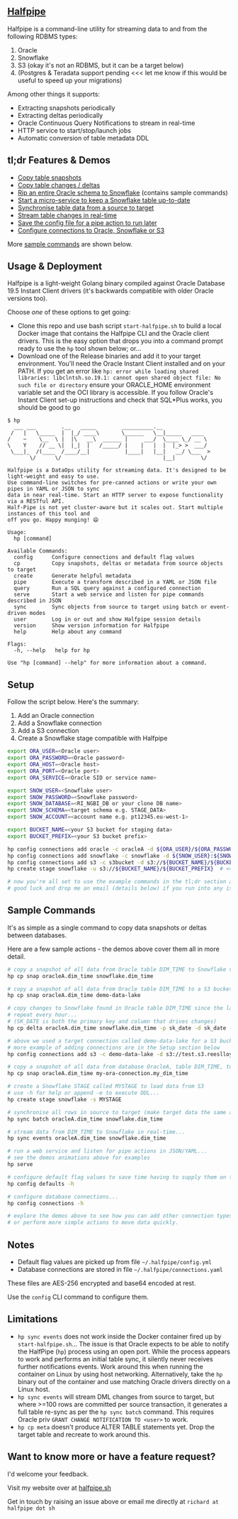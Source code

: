 ## [Halfpipe](https://halfpipe.sh)

Halfpipe is a command-line utility for streaming data to and from the following RDBMS types:

1. Oracle
1. Snowflake
1. S3 (okay it's not an RDBMS, but it can be a target below)
1. (Postgres & Teradata support pending <<< let me know if this would be useful to speed up your migrations)

Among other things it supports:

* Extracting snapshots periodically
* Extracting deltas periodically 
* Oracle Continuous Query Notifications to stream in real-time
* HTTP service to start/stop/launch jobs
* Automatic conversion of table metadata DDL


## tl;dr Features & Demos

* [Copy table snapshots](./demo-svg/cp-snapshot/README.md)
* [Copy table changes / deltas](./demo-svg/cp-deltas/README.md)
* [Rip an entire Oracle schema to Snowflake](./demo-svg/cp-full-schema/README.md) (contains sample commands)
* [Start a micro-service to keep a Snowflake table up-to-date](./demo-svg/service/README.md)
* [Synchronise table data from a source to target](./demo-svg/sync-batch/README.md)
* [Stream table changes in real-time](./demo-svg/sync-events/README.md)
* [Save the config file for a pipe action to run later](./demo-svg/pipes/README.md)
* [Configure connections to Oracle, Snowflake or S3](./demo-svg/connections/README.md)

More [sample commands](#sample-commands) are shown below.

## Usage & Deployment

Halfpipe is a light-weight Golang binary compiled against Oracle Database 19.5 Instant Client drivers (it's backwards compatible with older Oracle versions too). 

Choose *one* of these options to get going:

* Clone this repo and use bash script `start-halfpipe.sh` to build a local Docker image that contains the Halfpipe CLI and the Oracle client drivers.  This is the easy option that drops you into a command prompt ready to use the `hp` tool shown below; or...
* Download one of the Release binaries and add it to your target environment.  You'll need the Oracle Instant Client installed and on your PATH.  If you get an error like `hp: error while loading shared libraries: libclntsh.so.19.1: cannot open shared object file: No such file or directory` ensure your ORACLE_HOME environment variable set and the OCI library is accessible.  If you follow Oracle's Instant Client set-up instructions and check that SQL*Plus works, you should be good to go


```
$ hp
  ___ ___        .__   _____        __________.__
 /   |   \_____  |  |_/ ____\       \______   \__|_____   ____
/    ~    \__  \ |  |\   __\  ______ |     ___/  \____ \_/ __ \
\    Y    // __ \|  |_|  |   /_____/ |    |   |  |  |_> >  ___/
 \___|_  /(____  /____/__|           |____|   |__|   __/ \___  >
       \/      \/                                |__|        \/

Halfpipe is a DataOps utility for streaming data. It's designed to be light-weight and easy to use.
Use command-line switches for pre-canned actions or write your own pipes in YAML or JSON to sync
data in near real-time. Start an HTTP server to expose functionality via a RESTful API.
Half-Pipe is not yet cluster-aware but it scales out. Start multiple instances of this tool and
off you go. Happy munging! 😄

Usage:
  hp [command]

Available Commands:
  config      Configure connections and default flag values
  cp          Copy snapshots, deltas or metadata from source objects to target
  create      Generate helpful metadata
  pipe        Execute a transform described in a YAML or JSON file
  query       Run a SQL query against a configured connection
  serve       Start a web service and listen for pipe commands described in JSON
  sync        Sync objects from source to target using batch or event-driven modes
  user        Log in or out and show Halfpipe session details
  version     Show version information for Halfpipe
  help        Help about any command

Flags:
  -h, --help   help for hp

Use "hp [command] --help" for more information about a command.
```


## Setup

Follow the script below. Here's the summary:

1. Add an Oracle connection
1. Add a Snowflake connection
1. Add a S3 connection
1. Create a Snowflake stage compatible with Halfpipe

```bash
export ORA_USER=<Oracle user>
export ORA_PASSWORD=<Oracle password>
export ORA_HOST=<Oracle host>
export ORA_PORT=<Oracle port>
export ORA_SERVICE=<Oracle SID or service name>

export SNOW_USER=<Snowflake user>
export SNOW_PASSWORD=<Snowflake password>
export SNOW_DATABASE=<RI_NGBI_DB or your clone DB name>
export SNOW_SCHEMA=<target schema e.g. STAGE_DATA>
export SNOW_ACCOUNT=<account name e.g. pt12345.eu-west-1>

export BUCKET_NAME=<your S3 bucket for staging data>
export BUCKET_PREFIX=<your S3 bucket prefix>

hp config connections add oracle -c oracleA -d ${ORA_USER}/${ORA_PASSWORD}@//${ORA_HOME}:${ORA_PORT}/${ORA_SERVICE}
hp config connections add snowflake -c snowflake -d ${SNOW_USER}:${SNOW_PASSWORD}@${SNOW_ACCOUNT}/${SNOW_DATABASE}?schema=${SNOW_SCHEMA}
hp config connections add s3 -c s3bucket -d s3://${BUCKET_NAME}/${BUCKET_PREFIX}
hp create stage snowflake -u s3://${BUCKET_NAME}/${BUCKET_PREFIX}  # <<< review the DDL and re-execute with -e flag added

# now you're all set to use the example commands in the tl;dr section above... 
# good luck and drop me an email (details below) if you run into any issues. Happy munging! 😄  
```


## Sample Commands

It's as simple as a single command to copy data snapshots or deltas between databases. 

Here are a few sample actions - the demos above cover them all in more detail. 

```bash
# copy a snapshot of all data from Oracle table DIM_TIME to Snowflake via S3...
hp cp snap oracleA.dim_time snowflake.dim_time

# copy a snapshot of all data from Oracle table DIM_TIME to a S3 bucket connection...
hp cp snap oracleA.dim_time demo-data-lake

# copy changes to Snowflake found in Oracle table DIM_TIME since the last time we looked
# repeat every hour...
# (SK_DATE is both the primary key and column that drives changes)
hp cp delta oracleA.dim_time snowflake.dim_time -p sk_date -d sk_date -i 3600

# above we used a target connection called demo-data-lake for a S3 bucket - here's how to add it...
# more example of adding connections are in the Setup section below
hp config connections add s3 -c demo-data-lake -d s3://test.s3.reeslloyd.com

# copy a snapshot of all data from database OracleA, table DIM_TIME, to another Oracle database...
hp cp snap oracleA.dim_time my-ora-connection.my_dim_time

# create a Snowflake STAGE called MYSTAGE to load data from S3 
# use -h for help or append -e to execute DDL...
hp create stage snowflake -s MYSTAGE

# synchronise all rows in source to target (make target data the same as source)...
hp sync batch oracleA.dim_time snowflake.dim_time

# stream data from DIM_TIME to Snowflake in real-time... 
hp sync events oracleA.dim_time snowflake.dim_time

# run a web service and listen for pipe actions in JSON/YAML...
# see the demos animations above for examples
hp serve 

# configure default flag values to save time having to supply them on the CLI...
hp config defaults -h

# configure database connections...
hp config connections -h

# explore the demos above to see how you can add other connection types...
# or perform more simple actions to move data quickly.
```


## Notes

* Default flag values are picked up from file `~/.halfpipe/config.yml`
* Database connections are stored in file `~/.halfpipe/connections.yaml`

These files are AES-256 encrypted and base64 encoded at rest.

Use the `config` CLI command to configure them.


## Limitations

* `hp sync events` does not work inside the Docker container fired up by `start-halfpipe.sh`... 
The issue is that Oracle expects to be able to notify the HalfPipe (`hp`) process using an 
open port. While the process appears to work and performs an initial table sync, 
it silently never receives further notifications events. 
Work around this when running the container on Linux by using host networking.
Alternatively, take the `hp` binary out of the container and use matching Oracle drivers directly
on a Linux host. 
* `hp sync events` will stream DML changes from source to target, but where >=100 rows
are committed per source transaction, it generates a full table re-sync as per the `hp sync batch`
command. This requires Oracle priv `GRANT CHANGE NOTIFICATION TO <user>` to work.
* `hp cp meta` doesn't produce ALTER TABLE statements yet. Drop the target table and recreate to 
work around this.


## Want to know more or have a feature request?

I'd welcome your feedback. 

Visit my website over at [halfpipe.sh](https://halfpipe.sh)

Get in touch by raising an issue above or email me directly at `richard at halfpipe dot sh`
